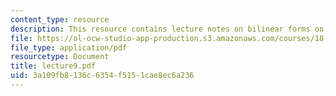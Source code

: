 ```yaml
---
content_type: resource
description: This resource contains lecture notes on bilinear forms on groups.
file: https://ol-ocw-studio-app-production.s3.amazonaws.com/courses/18-969-topics-in-geometry-dirac-geometry-fall-2006/3a109fb8136c6354f5151cae8ec6a236_lecture9.pdf
file_type: application/pdf
resourcetype: Document
title: lecture9.pdf
uid: 3a109fb8-136c-6354-f515-1cae8ec6a236
---
```

